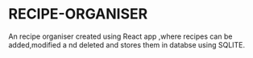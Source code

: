 # RECIPE-ORGANISER
An recipe organiser created using React app ,where recipes can be added,modified a nd deleted and stores them in databse using SQLITE.
